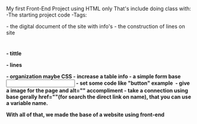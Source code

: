 My first Front-End Project using HTML only
That's include doing class with:
-The starting project code
-Tags: 
<head> - the digital document of the site with info's
<body> - the construction of lines on site
<h1> <h2> <h3> <h4> - tittle
<span> <p> - lines
<div> - organization maybe CSS
<table> - increase a table info
<form> - a simple form base
<input> - set some code like "button" example
<img> - give a image for the page and alt="" accompliment
<a> - take a connection using base gerally href=""(for search the direct link on name), that you can use a variable name.
    

    
With all of that, we made the base of a website using front-end

